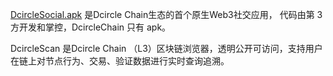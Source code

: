 [DcircleSocial.apk](..%2Fdemo%2FDcircleSocial.apk) 是Dcircle Chain生态的首个原生Web3社交应用， 代码由第 3 方开发和掌控，DcircleChain 只有 apk。

DcircleScan 是Dcircle Chain （L3）区块链浏览器，透明公开可访问，支持用户在链上对节点行为、交易、验证数据进行实时查询追溯。